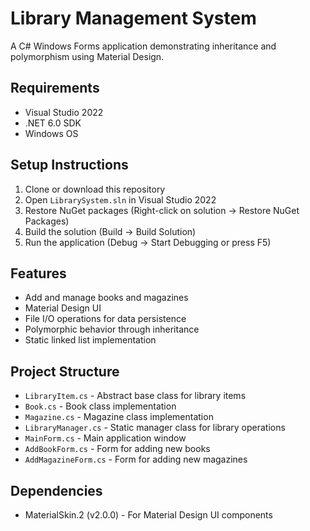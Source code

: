 # Library Management System

A C# Windows Forms application demonstrating inheritance and polymorphism using Material Design.

## Requirements

- Visual Studio 2022
- .NET 6.0 SDK
- Windows OS

## Setup Instructions

1. Clone or download this repository
2. Open `LibrarySystem.sln` in Visual Studio 2022
3. Restore NuGet packages (Right-click on solution → Restore NuGet Packages)
4. Build the solution (Build → Build Solution)
5. Run the application (Debug → Start Debugging or press F5)

## Features

- Add and manage books and magazines
- Material Design UI
- File I/O operations for data persistence
- Polymorphic behavior through inheritance
- Static linked list implementation

## Project Structure

- `LibraryItem.cs` - Abstract base class for library items
- `Book.cs` - Book class implementation
- `Magazine.cs` - Magazine class implementation
- `LibraryManager.cs` - Static manager class for library operations
- `MainForm.cs` - Main application window
- `AddBookForm.cs` - Form for adding new books
- `AddMagazineForm.cs` - Form for adding new magazines

## Dependencies

- MaterialSkin.2 (v2.0.0) - For Material Design UI components 